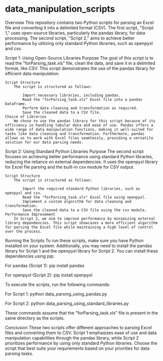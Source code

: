 # data_manipulation_scripts

Overview
    This repository contains two Python scripts for parsing an Excel file and converting it into a delimited format (CSV). The first script, "Script 1," uses open-source libraries, particularly the pandas library, for data processing. The second script, "Script 2," aims to achieve better performance by utilizing only standard Python libraries, such as openpyxl and csv.

Script 1: Using Open-Source Libraries
    Purpose
        The goal of this script is to read the "forParsing_task.xls" file, clean the data, and save it in a delimited format, like CSV. This script demonstrates the use of the pandas library for efficient data manipulation.

    Script Structure
        The script is structured as follows:

            Import necessary libraries, including pandas.
            Read the "forParsing_task.xls" Excel file into a pandas DataFrame.
            Perform data cleaning and transformation as required.
            Save the cleaned data to a CSV file.
    Choice of Libraries
        We chose to use the pandas library for this script because of its efficiency in handling tabular data and ease of use. Pandas offers a wide range of data manipulation functions, making it well-suited for tasks like data cleaning and transformation. Furthermore, pandas allows us to work with Excel files seamlessly, providing a versatile solution for our data parsing needs.

Script 2: Using Standard Python Libraries
    Purpose
        The second script focuses on achieving better performance using standard Python libraries, reducing the reliance on external dependencies. It uses the openpyxl library for Excel file parsing and the built-in csv module for CSV output.

    Script Structure
        The script is structured as follows:

            Import the required standard Python libraries, such as openpyxl and csv.
            Read the "forParsing_task.xls" Excel file using openpyxl.
            Implement a custom algorithm for data cleaning and transformation.
            Save the cleaned data to a CSV file using the csv module.
    Performance Improvement
        In Script 2, we aim to improve performance by minimizing external library dependencies. This script showcases a more efficient algorithm for parsing the Excel file while maintaining a high level of control over the process.

Running the Scripts
To run these scripts, make sure you have Python installed on your system. Additionally, you may need to install the pandas library for Script 1 and the openpyxl library for Script 2. You can install these dependencies using pip:

For pandas (Script 1):
    pip install pandas

For openpyxl (Script 2):
    pip install openpyxl

To execute the scripts, run the following commands:

For Script 1:
    python data_parsing_using_pandas.py

For Script 2:
    python data_parsing_using_standard_libraries.py

These commands assume that the "forParsing_task.xls" file is present in the same directory as the scripts.

Conclusion
    These two scripts offer different approaches to parsing Excel files and converting them to CSV. Script 1 emphasizes ease of use and data manipulation capabilities through the pandas library, while Script 2 prioritizes performance by using only standard Python libraries. Choose the script that best suits your requirements based on your priorities for data parsing tasks.